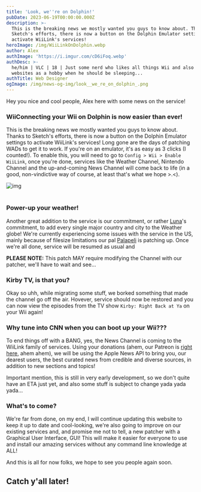 ```yaml
---
title: 'Look, we''re on Dolphin!'
pubDate: 2023-06-19T00:00:00.000Z
description: >-
  This is the breaking news we mostly wanted you guys to know about. Thanks to
  Sketch's efforts, there is now a button on the Dolphin Emulator settings to
  activate WiiLink's services!
heroImage: /img/WiiLinkOnDolphin.webp
author: Alex
authImage: 'https://i.imgur.com/cD6iFoq.webp'
authDesc: >-
  he/him | VLC | 18 | Just some nerd who likes all things Wii and also codes
  websites as a hobby when he should be sleeping...
authTitle: Web Designer
ogImage: /img/news-og-img/look__we_re_on_dolphin_.png
---
```


Hey you nice and cool people, Alex here with some news on the service!

### WiiConnecting your Wii on Dolphin is now easier than ever!

This is the breaking news we mostly wanted you guys to know about. Thanks to Sketch's efforts, there is now a button on the Dolphin Emulator settings to activate WiiLink's services! Long gone are the days of patching WADs to get it to work. If you're on an emulator, it's as easy as 3 clicks (I counted!). To enable this, you will need to go to `Config > Wii > Enable WiiLink`, once you're done, services like the Weather Channel, Nintendo Channel and the up-and-coming News Channel will come back to life (in a good, non-vindictive way of course, at least that's what we hope >.<).

![img](https://camo.githubusercontent.com/197e070deaaa32677e236549a051b95110f4f07ce975cb8eb3eccc82b743d271/68747470733a2f2f63646e2e646973636f72646170702e636f6d2f6174746163686d656e74732f3739313938343938343730303335343630302f313131363135303838393438393634393637342f53637265656e73686f745f323032332d30362d30375f61745f372e706e67)<br><br>

### Power-up your weather!

Another great addition to the service is our commitment, or rather [Luna](https://twitter.com/LunaValoaa)'s commitment, to add every single major country and city to the Weather globe! We're currently experiencing some issues with the service in the US, mainly because of filesize limitations our pal [Palapeli](https://github.com/mkwcat) is patching up. Once we're all done, service will be resumed as usual and 

<l class="notice warn fullwidth">**PLEASE NOTE:** This patch MAY require modifying the Channel with our patcher, we'll have to wait and see...</l>


### Kirby TV, is that you?

Okay so uhh, while migrating some stuff, we borked something that made the channel go off the air. Hovever, service should now be restored and you can now view the episodes from the TV show `Kirby: Right Back at Ya` on your Wii again!


### Why tune into CNN when you can boot up your Wii???

To end things off with a BANG, yes, the News Channel is coming to the WiiLink family of services. Using your donations (ahem, our Patreon is [right here](https://www.patreon.com/WiiLink24), ahem ahem), we will be using the Apple News API to bring you, our dearest users, the best curated news from credible and diverse sources, in addition to new sections and topics!

<l class="notice info fullwidth">Important mention, this is still in very early development, so we don't quite have an ETA just yet, and also some stuff is subject to change yada yada yada...</l>

### What's to come?

We're far from done, on my end, I will continue updating this website to keep it up to date and cool-looking, we're also going to improve on our existing services and, and promise me not to tell, a new patcher with a Graphical User Interface, GUI! This will make it easier for everyone to use and install our amazing services without any command line knowledge at ALL!

And this is all for now folks, we hope to see you people again soon.

## Catch y'all later!

